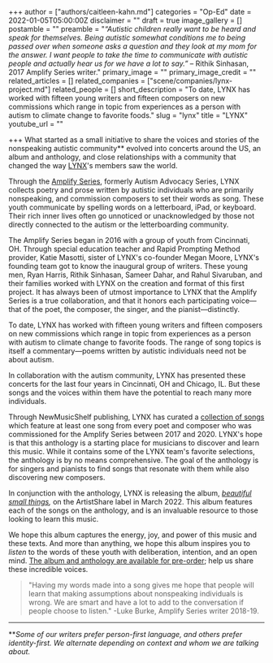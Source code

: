 +++
author = ["authors/caitleen-kahn.md"]
categories = "Op-Ed"
date = 2022-01-05T05:00:00Z
disclaimer = ""
draft = true
image_gallery = []
postamble = ""
preamble = "_“Autistic children really want to be heard and speak for themselves. Being autistic somewhat conditions me to being passed over when someone asks a question and they look at my mom for the answer. I want people to take the time to communicate with autistic people and actually hear us for we have a lot to say.”_ – Rithik Sinhasan, 2017 Amplify Series writer."
primary_image = ""
primary_image_credit = ""
related_articles = []
related_companies = ["scene/companies/lynx-project.md"]
related_people = []
short_description = "To date, LYNX has worked with fifteen young writers and fifteen composers on new commissions which range in topic from experiences as a person with autism to climate change to favorite foods."
slug = "lynx"
title = "LYNX"
youtube_url = ""

+++
What started as a small initiative to share the voices and stories of the nonspeaking autistic community** evolved into concerts around the US, an album and anthology, and close relationships with a community that changed the way [LYNX](/scene/companies/lynx-project/)'s members saw the world.

Through the [Amplify Series](https://www.lynxproject.org/amplify-about-new), formerly Autism Advocacy Series, LYNX collects poetry and prose written by autistic individuals who are primarily nonspeaking, and commission composers to set their words as song. These youth communicate by spelling words on a letterboard, iPad, or keyboard. Their rich inner lives often go unnoticed or unacknowledged by those not directly connected to the autism or the letterboarding community.

The Amplify Series began in 2016 with a group of youth from Cincinnati, OH. Through special education teacher and Rapid Prompting Method provider, Katie Masotti, sister of LYNX's co-founder Megan Moore, LYNX's founding team got to know the inaugural group of writers. These young men, Ryan Harris, Rithik Sinhasan, Sameer Dahar, and Rahul Sivaruban, and their families worked with LYNX on the creation and format of this first project. It has always been of utmost importance to LYNX that the Amplify Series is a true collaboration, and that it honors each participating voice—that of the poet, the composer, the singer, and the pianist—distinctly.

To date, LYNX has worked with fifteen young writers and fifteen composers on new commissions which range in topic from experiences as a person with autism to climate change to favorite foods. The range of song topics is itself a commentary—poems written by autistic individuals need not be about autism.

In collaboration with the autism community, LYNX has presented these concerts for the last four years in Cincinnati, OH and Chicago, IL. But these songs and the voices within them have the potential to reach many more individuals.

Through NewMusicShelf publishing, LYNX has curated a [collection of songs](https://www.lynxproject.org/buy-the-amplify-album) which feature at least one song from every poet and composer who was commissioned for the Amplify Series between 2017 and 2020. LYNX's hope is that this anthology is a starting place for musicians to discover and learn this music. While it contains some of the LYNX team's favorite selections, the anthology is by no means comprehensive. The goal of the anthology is for singers and pianists to find songs that resonate with them while also discovering new composers.

In conjunction with the anthology, LYNX is releasing the album, [_beautiful small things_](https://www.youtube.com/watch?v=2X4e4Bw4Tio)_,_ on the ArtistShare label in March 2022. This album features each of the songs on the anthology, and is an invaluable resource to those looking to learn this music. 

We hope this album captures the energy, joy, and power of this music and these texts. And more than anything, we hope this album inspires you to _listen_ to the words of these youth with deliberation, intention, and an open mind. [The album and anthology are available for pre-order](https://www.artistshare.com/Projects/Experience/373/520); help us share these incredible voices.

> "Having my words made into a song gives me hope that people will learn that making assumptions about nonspeaking individuals is wrong. We are smart and have a lot to add to the conversation if people choose to listen." -Luke Burke, Amplify Series writer 2018-19.

***

\**_Some of our writers prefer person-first language, and others prefer identity-first. We alternate depending on context and whom we are talking about._